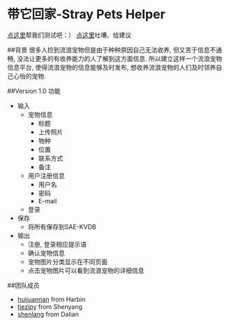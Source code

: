 # 带它回家-Stray Pets Helper

[点这里](http://testpet.sinaapp.com)帮我们测试吧：）
[点这里](https://github.com/xpgeng/straypetshelper/issues/22)吐嘈、给建议


##背景
很多人捡到流浪宠物但是由于种种原因自己无法收养, 但又苦于信息不通畅, 没法让更多的有收养能力的人了解到这方面信息. 所以建立这样一个流浪宠物信息平台, 使得流浪宠物的信息能够及时发布, 想收养流浪宠物的人们及时领养自己心怡的宠物.

##Version 1.0 功能
- 输入
    - 宠物信息
        - 标题
        - 上传照片
        - 物种
        - 位置
        - 联系方式
        - 备注  
    - 用户注册信息
        - 用户名
        - 密码
        - E-mail 
    - 登录 
- 保存
    - 将所有保存到SAE-KVDB
- 输出
    - 注册, 登录相应提示语
    - 确认宠物信息
    - 宠物图片分类显示在不同页面
    - 点击宠物图片可以看到流浪宠物的详细信息


##团队成员
- [huijuannan](https://github.com/huijuannan) from Harbin
- [tiezipy](https://github.com/tiezipy) from Shenyang
- [shenlang](https://github.com/xpgeng) from Dalian
